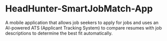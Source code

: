 # HeadHunter-SmartJobMatch-App
A mobile application that allows job seekers to apply for jobs and uses an AI-powered ATS (Applicant Tracking System) to compare resumes with job descriptions to determine the best fit automatically.
